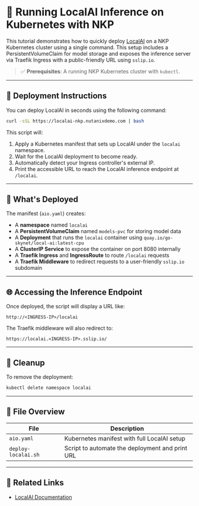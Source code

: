 # 🧠 Running LocalAI Inference on Kubernetes with NKP

This tutorial demonstrates how to quickly deploy [LocalAI](https://localai.io/) on a NKP Kubernetes cluster using a single command. This setup includes a PersistentVolumeClaim for model storage and exposes the inference server via Traefik Ingress with a public-friendly URL using `sslip.io`.

> ✅ **Prerequisites**: A running NKP Kubernetes cluster with `kubectl`.

---

## 🚀 Deployment Instructions

You can deploy LocalAI in seconds using the following command:

```bash
curl -sSL https://localai-nkp.nutanixdemo.com | bash
```

This script will:

1. Apply a Kubernetes manifest that sets up LocalAI under the `localai` namespace.
2. Wait for the LocalAI deployment to become ready.
3. Automatically detect your Ingress controller's external IP.
4. Print the accessible URL to reach the LocalAI inference endpoint at `/localai`.

---

## 📄 What's Deployed

The manifest (`aio.yaml`) creates:

* A **namespace** named `localai`
* A **PersistentVolumeClaim** named `models-pvc` for storing model data
* A **Deployment** that runs the `localai` container using `quay.io/go-skynet/local-ai:latest-cpu`
* A **ClusterIP Service** to expose the container on port 8080 internally
* A **Traefik Ingress** and **IngressRoute** to route `/localai` requests
* A **Traefik Middleware** to redirect requests to a user-friendly `sslip.io` subdomain

---

## 🌐 Accessing the Inference Endpoint

Once deployed, the script will display a URL like:

```
http://<INGRESS-IP>/localai
```

The Traefik middleware will also redirect to:

```
https://localai.<INGRESS-IP>.sslip.io/
```

---

## 🧹 Cleanup

To remove the deployment:

```bash
kubectl delete namespace localai
```

---

## 📁 File Overview

| File                | Description                                     |
| ------------------- | ----------------------------------------------- |
| `aio.yaml`          | Kubernetes manifest with full LocalAI setup     |
| `deploy-localai.sh` | Script to automate the deployment and print URL |

---

## 🧩 Related Links

* [LocalAI Documentation](https://localai.io/docs/)
